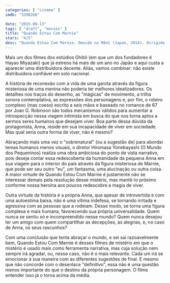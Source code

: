 ```yaml
---
categories: [ "cinema" ]
imdb: "3398268"

date: "2015-09-13"
tags: [ "draft", "movies" ]
title: "Quando Estou Com Marnie"
stars: "4/5"
desc: "Quando Estou Com Marnie. Omoide no Mânî (Japan, 2014). Dirigido por Hiromasa Yonebayashi. Escrito por Joan G. Robinson, Keiko Niwa, Masashi Ando, Hiromasa Yonebayashi, David Freedman. Com Sara Takatsuki, Kasumi Arimura, Nanako Matsushima, Susumu Terajima, Toshie Negishi, Ryôko Moriyama, Kazuko Yoshiyuki, Hitomi Kuroki, Ava Acres."
---
```

Mais um dos filmes dos estúdios Ghibli (em que um dos fundadores é Hayao Miyazaki) que já estreou há mais de um ano no Japão e aqui custa a aparecer uma distribuidora decente. Aliás, vamos combinar: não existe distribuidora confiável em solo nacional.

A história de reconexão com a vida de uma garota através da figura misteriosa de uma menina não poderia ter melhores idealizadores. Os detalhes nos traços do desenho, as "mágicas" de movimento, a trilha sonora contemplativa, as expressões dos personagens e, por fim, o roteiro complexo (mas coeso) escrito a seis mãos e baseado no romance de 67 por Joan G. Robinson são todos mecanismos válidos para aumentar a introspecção nessa viagem intimista em busca do que nos torna aptos a sermos seres humanos que desejam viver. Boa parte dessa dúvida da protagonista, Anna, reside em sua incapacidade de viver em sociedade. Mas qual seria outra forma de viver, não é mesmo?

Abraçando mais uma vez o "sobrenatural" (ou a sugestão de) para abordar temas humanos menos visuais, o diretor Hiromasa Yonebayashi (O Mundo dos Pequeninos) realiza uma obra ambiciosa do ponto de vista narrativo, pois deseja contar essa redescoberta da humanidade da pequena Anna em sua viagem para o interior do país através da figura misteriosa de Marnie, que pode ser seu outro "eu", um fantasma, uma alucinação ou outra coisa. A maior virtude de Quando Estou Com Marnie é justamente não se interessar demais pela resolução desse mistério, mas mantê-lo próximo conforme nossa heroína aos poucos redescobre a magia de viver.

Outra virtude da história é a própria Anna, que apesar de introvertida e com uma autoestima baixa, não é uma vítima indefesa, se tornando irritada e agressiva com as pessoas que a rodeiam. Desse modo, se torna uma figura complexa e mais humana, favorecendo sua própria universalidade. Quem nunca se sentiu só e incompreendido nesse mundo? Quem nunca desejou ter um amigo com quem compartilhar as decepções, as alegrias, e, no caso de Anna, os seus rascunhos?

Com uma conclusão que tenta abraçar o mundo, e sei sai razoavelmente bem, Quando Estou Com Marnie é desses filmes de mistério em que o mistério é usado mais como ferramenta narrativa, mas cuja solução nem sempre irá agradar, ou, nesse caso, não é o mais relevante. Cada um irá se emocionar à sua maneira com as diferentes sugestões de final. E mesmo que não concorde com o desenlace "definitivo", essa não é uma questão menos importante do que o destino da própria personagem. O filme entender isso já o torna acima da média.
